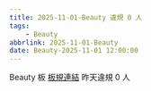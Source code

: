 ```yaml
---
title: 2025-11-01-Beauty 違規 0 人
tags:
    - Beauty
abbrlink: 2025-11-01-Beauty
date: Beauty-2025-11-01 12:00:00
---
```

Beauty 板 [板規連結](https://www.ptt.cc/bbs/Beauty/M.1630069980.A.84B.html)
昨天違規 0 人
